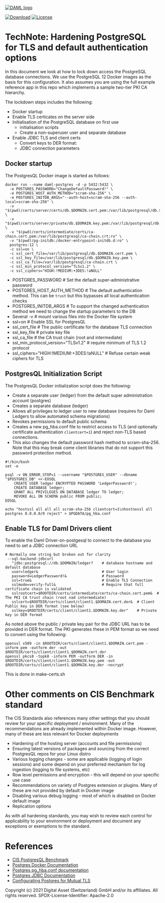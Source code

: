 [![DAML logo](https://daml.com/wp-content/uploads/2020/03/logo.png)](https://www.daml.com)

[![Download](https://img.shields.io/github/release/digital-asset/daml.svg?label=Download)](https://docs.daml.com/getting-started/installation.html)
[![License](https://img.shields.io/badge/License-Apache%202.0-blue.svg)](https://github.com/digital-asset/daml/blob/master/LICENSE)

# TechNote: Hardening PostgreSQL for TLS and default authentication options

In this document we look at how to lock down access the PostgreSQL database connections. We use the PostgreSQL 12 Docker images as the
basis for this configuration. It also assumes you are using the full example reference app in this repo which implements a sample
two-tier PKI CA hierarchy.

The lockdown steps includes the following:

- Docker startup
- Enable TLS certicates on the server side
- Initialisation of the PostgreSQL database on first use
  - initialisation scripts
  - Create a non-superuser user and separate database
- Enable JDBC TLS and client certs
  - Convert keys to DER format:
  - JDBC connection parameters

## Docker startup

The PostgresQL Docker image is started as follows:

```aidl
docker run --name daml-postgres -d -p 5432:5432 \
  -e POSTGRES_PASSWORD="ChangeDefaultPassword!" \
  -e POSTGRES_HOST_AUTH_METHOD="scram-sha-256" \
  -e POSTGRES_INITDB_ARGS="--auth-host=scram-sha-256 --auth-local=scram-sha-256" \
  -v "$(pwd)/certs/server/certs/db.$DOMAIN.cert.pem:/var/lib/postgresql/db.$DOMAIN.cert.pem:ro" \
  -v "$(pwd)/certs/server/private/db.$DOMAIN.key.pem:/var/lib/postgresql/db.$DOMAIN.key.pem:ro" \
  -v "$(pwd)/certs/intermediate/certs/ca-chain.cert.pem:/var/lib/postgresql/ca-chain.crt:ro" \
  -v "$(pwd)/pg-initdb:/docker-entrypoint-initdb.d:ro" \
  postgres:12 \
  -c ssl=on \
  -c ssl_cert_file=/var/lib/postgresql/db.$DOMAIN.cert.pem \
  -c ssl_key_file=/var/lib/postgresql/db.$DOMAIN.key.pem \
  -c ssl_ca_file=/var/lib/postgresql/ca-chain.crt \
  -c ssl_min_protocol_version="TLSv1.2" \
  -c ssl_ciphers="HIGH:!MEDIUM:+3DES:!aNULL"
```

- POSTGRES_PASSWORD # Set the default super-administrative password
- POSTGRES_HOST_AUTH_METHOD # The default authentication method. This can be ```trust``` but this bypasses all local authentication checks
- POSTGRES_INITDB_ARGS # To support the changed authentication method we need to change the startup parameters to the DB
- Several -v # mount various files into the Docker file system
- ssl=on # Enable SSL for PostgresQL
- ssl_cert_file # The public certificate for the database TLS connection
- ssl_key_file # private key file
- ssl_ca_file # the CA trust chain (root and intermediate)
- ssl_min_protocol_version="TLSv1.2" # require minimum of TLS 1.2 protocol
- ssl_ciphers="HIGH:!MEDIUM:+3DES:!aNULL" # Refuse certain weak ciphers for TLS

## PostgresQL Initialization Script

The PostgresQL Docker initialization script does the following:

- Create a separate user (ledger) from the default super administration account (postgres)
- Creates a separate database (ledger)
- Allows all privileges to ledger user to new database (requires for Daml Ledgers to allow automated schema migrations)
- Revokes permissions to default public schema
- Creates a new pg_hba.conf file to restrict access to TLS (and optionally certificate authentication ```clientcert=1```) and reject 
non-TLS based connections.
- This also changes the default password hash method to scram-sha-256. Note that this may break come client libraries that do not support this
password protection method.

```aidl
#!/bin/bash
set -e

psql -v ON_ERROR_STOP=1 --username "$POSTGRES_USER" --dbname "$POSTGRES_DB" <<-EOSQL
    CREATE USER ledger ENCRYPTED PASSWORD 'LedgerPassword!';
    CREATE DATABASE ledger;
    GRANT ALL PRIVILEGES ON DATABASE ledger TO ledger;
    REVOKE ALL ON SCHEMA public FROM public;
EOSQL

echo "hostssl all all all scram-sha-256 clientcert=1\nhostnossl all postgres 0.0.0.0/0 reject" > $PGDATA/pg_hba.conf

```
## Enable TLS for Daml Drivers client

To enable the Daml Driver-on-postgesql to connect to the database you need to set a JDBC connection URL

```aidl
# Normally one string but broken out for clarity
 --sql-backend-jdbcurl 
   "jdbc:postgresql://db.$DOMAIN/ledger?    # database hostname and default database
   user=ledger&                             # User login
   password=LedgerPassword!&                # Password
   ssl=true&                                # Enable TLS Connection
   sslmode=verify-full&                     # Require that full certificate chain is validated
   sslrootcert=$ROOTDIR/certs/intermediate/certs/ca-chain.cert.pem&  # The PKI CA trust chain (root nad intermediate)
   sslcert=$ROOTDIR/certs/client/client1.$DOMAIN.cert.der&  # Client Public key in DER format (see below)
   sslkey=$ROOTDIR/certs/client/client1.$DOMAIN.key.der"    # Private key in DER format
```

As noted above the public / private key pair for the JDBC URL has to be provided in DER format. The PKI generates these in PEM format
so we need to convert using the following:

```
openssl x509 -in $ROOTDIR/certs/client/client1.$DOMAIN.cert.pem -inform pem -outform der -out $ROOTDIR/certs/client/client1.$DOMAIN.cert.der
openssl pkcs8 -topk8 -inform PEM -outform DER -in $ROOTDIR/certs/client/client1.$DOMAIN.key.pem -out $ROOTDIR/certs/client/client1.$DOMAIN.key.der -nocrypt
```
This is done in make-certs.sh

# Other comments on CIS Benchmark standard

The CIS Standards also references many other settings that you should review for your specific deployment / environment. Many of
the recommendations are already implemented within Docker image. However, many of these are less relevant for Docker deployments

- Hardening of the hosting server (accounts and file permissions)
- Ensuring latest versions of packages and sourcing from the correct PostgresQL repos for your Linux distro
- Various logging changes - some are applicable (logging of login sessions) and some depend on your preferred mechanism for
log ingestion (logging to file systems, etc)
- Row level permissions and encryption - this will depend on your specific use case
- Recommendations on variety of Postgres extension or plugins. Many of these are not provided by default in Docker image
- Disabling various debug logging - most of which is disabled on Docker default image
- Replication options


As with all hardening standards, you may wish to review each control for applicability to your environment or deployment
and document any exceptions or exemptions to the standard.

# References

- [CIS PostgresQL Benchmark](https://www.cisecurity.org/benchmark/postgresql/)
- [Postgres Docker Documentation](https://hub.docker.com/_/postgres?source=post_page-----8e249f3c23dd----------------------&tab=description)
- [Postgres pg_hba.conf documentation](https://www.postgresql.org/docs/current/auth-pg-hba-conf.html)
- [Postgres JDBC Documentation](https://jdbc.postgresql.org/documentation/head/connect.html#ssl)
- [Configurating Postgres for Mutual TLS](https://smallstep.com/hello-mtls/doc/server/postgresql)


Copyright (c) 2021 Digital Asset (Switzerland) GmbH and/or its affiliates. All rights reserved.
SPDX-License-Identifier: Apache-2.0





